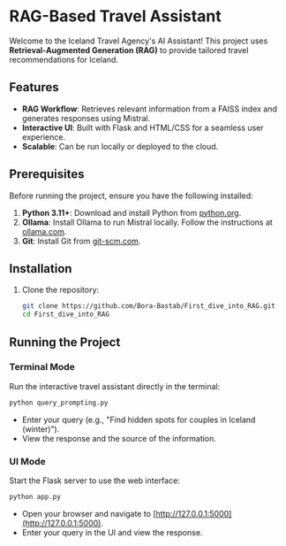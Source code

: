 # RAG-Based Travel Assistant

Welcome to the Iceland Travel Agency's AI Assistant! This project uses **Retrieval-Augmented Generation (RAG)** to provide tailored travel recommendations for Iceland.

## Features
- **RAG Workflow**: Retrieves relevant information from a FAISS index and generates responses using Mistral.
- **Interactive UI**: Built with Flask and HTML/CSS for a seamless user experience.
- **Scalable**: Can be run locally or deployed to the cloud.

## Prerequisites

Before running the project, ensure you have the following installed:

1. **Python 3.11+**: Download and install Python from [python.org](https://www.python.org/).
2. **Ollama**: Install Ollama to run Mistral locally. Follow the instructions at [ollama.com](https://ollama.com).
3. **Git**: Install Git from [git-scm.com](https://git-scm.com/).

## Installation

1. Clone the repository:
   ```bash
   git clone https://github.com/Bora-Bastab/First_dive_into_RAG.git
   cd First_dive_into_RAG
   ```

## Running the Project

### Terminal Mode

Run the interactive travel assistant directly in the terminal:
   ```bash
   python query_prompting.py
   ```
   - Enter your query (e.g., "Find hidden spots for couples in Iceland (winter)").
   - View the response and the source of the information.

### UI Mode

Start the Flask server to use the web interface:
   ```bash
   python app.py
   ```
   - Open your browser and navigate to [http://127.0.0.1:5000](http://127.0.0.1:5000).
   - Enter your query in the UI and view the response.
